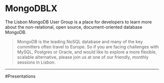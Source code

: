 MongoDBLX
=========

The Lisbon MongoDB User Group is a place for developers to learn more about the non-relational, open source, document-oriented database MongoDB.


> MongoDB is the leading NoSQL database and many of the key committers often travel to Europe. So if you are facing challenges with MySQL, Postgres or Oracle, and would like to explore a more flexible, scalable alternative, please join us at one of our friendly, monthly sessions in Lisbon.

-----------
#Presentations 